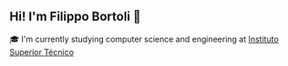 ## Hi! I'm Filippo Bortoli 👋

🎓 I'm currently studying computer science and engineering at [Instituto Superior Técnico](https://tecnico.ulisboa.pt)

<!---
![Top Langs](https://github-readme-stats.vercel.app/api/top-langs?username=BigBird404&show_icons=true&layout=compact&theme=gruvbox)
-->

<!---
![Top Langs](https://github-readme-stats.vercel.app/api/top-langs?username=BigBird404&show_icons=true&theme=gruvbox)
-->
